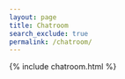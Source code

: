 ```yaml
---
layout: page
title: Chatroom
search_exclude: true
permalink: /chatroom/
---
```


{% include chatroom.html %}
